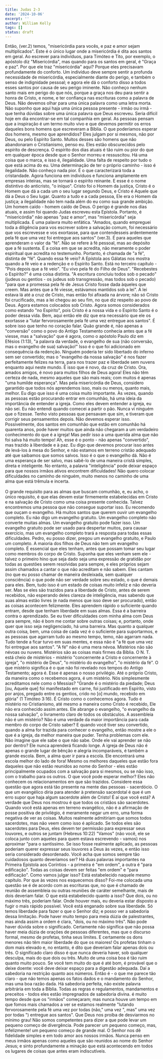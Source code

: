 ```yaml
---
title: Judas 2-3
date: '2024-10-06'
excerpt: ''
author: William Kelly
tags: []
status: draft
---
```

Então, (ver.2) temos, \"misericórdia para vocês, e paz e amor sejam
multiplicados\". Este é o único lugar onde a misericórdia é dita aos
santos em geral. Ao escrever para indivíduos, para Timóteo e Tito, por
exemplo, o apóstolo diz \"Misericórdia\", mas quando para os santos em
geral, é \"Graça e paz\". Por que ele traz \"misericórdia\" aqui? Porque
eles precisavam profundamente do conforto. Um indivíduo deve sempre
sentir a profunda necessidade de misericórdia, especialmente diante do
perigo, e também o senso de indignidade pessoal; e agora ele dá o
conforto disso a todos esses santos por causa de seu perigo iminente.
Não conheço nenhum santo mais em perigo do que nós, porque a graça nos
deu para sentir a honra de Cristo, e nome, e ter confiança nas
escrituras como a palavra de Deus. Não devemos olhar para uma única
palavra como uma letra morta. Não suponho que aqui haja uma única pessoa
presente - irmão ou irmã - que tenha dúvidas sobre uma única palavra que
Deus escreveu. Seria difícil hoje em dia encontrar-se em tal companhia
em geral. As pessoas pensam que a inspiração é um termo muito vivo e que
devemos permitir os erros daqueles bons homens que escreveram a Bíblia.
O que poderíamos esperar dos homens, mesmo que aprendidos? Eles julgam
por si mesmos, não por Deus, ou pelo Espírito Santo. Muitos desses são
homens que não abandonaram o Cristianismo, penso eu. Eles estão
obscurecidos pelo espírito de descrença. O espírito dos dias atuais é
tão ruim ou pior do que em qualquer época desde que o Senhor morreu e
ressuscitou. Há uma coisa que o marca, e isso é, ilegalidade. Uma falta
de respeito por tudo o que está acima do eu. Uma determinação de ter o
próprio caminho - isso é ilegalidade. Não conheço nada pior. É o que
caracterizará toda a cristandade. Agora funciona em indivíduos e
funciona amplamente em empresas inteiras, mas se tornará o espírito
reinante. E esse é o nome distintivo do anticristo, \"o iníquo\". Cristo
foi o Homem da justiça, Cristo é o Homem que dá a cada um o seu lugar
segundo Deus, e Cristo é Aquele que dá a Deus o Seu lugar. Quanto a tudo
e a cada pessoa, Ele era o Homem da justiça; a ilegalidade não tem nada
além do eu como sua grande ambição. Um homem caído - homem caído de
Deus. O perigo é grande nos dias atuais, e assim foi quando Judas
escreveu esta Epístola. Portanto, é \"misericórdia\" não apenas \"paz e
amor\", mas \"misericórdia\" seja multiplicada. É uma palavra muito
enfática. \"Amados, quando empreguei toda a diligência para vos escrever
sobre a salvação comum, foi necessário que vos escrevesse e vos
exortasse, para que contendesseis ardentemente pela fé que uma vez foi
entregue aos santos\" (ver.3). É para aqueles que aprenderam o valor da
\"fé\". Não se refere à fé pessoal, mas ao depósito que a fé sustenta. É
a coisa em que se acredita, não meramente o poder espiritual que
acredita no testemunho. Portanto, é chamada de \"a fé\", distinta de
\"fé\". Quando essa fé veio? A Epístola aos Gálatas nos mostra quando a
fé veio e a redenção e o Espírito Santo. Está no terceiro capítulo -
\"Pois depois que a fé veio\". \"Eu vivo pela fé do Filho de Deus\".
\"Recebestes o Espírito?\" é uma coisa distinta. \"A escritura concluiu
todos sob o pecado\" (judeus ou gentios - os judeus sob transgressão,
mas todos sob o pecado) \"para que a promessa pela fé de Jesus Cristo
fosse dada àqueles que creem. Mas antes que a fé viesse, estávamos
mantidos sob a lei\". A lei estava lá até a cruz de Cristo, mas então
foi afixada na árvore; não só Cristo foi crucificado, mas a lei chegou
ao seu fim, no que diz respeito ao povo de Deus. Agora estamos colocados
sob Cristo. Agora somos considerados como estando \"no Espírito\", pois
Cristo é a nossa vida e o Espírito Santo é o poder dessa vida. Bem, aqui
então ele diz que era necessário que ele os exortasse a \"lutar
fervorosamente pela fé uma vez entregue aos santos\". É sobre isso que
tenho no coração falar. Quão grande é, não apenas a \"conversão\" como o
povo do Antigo Testamento conhecia antes que a fé viesse, mas a
\"salvação\" que é agora, como o apóstolo Paulo diz em Efésios (1:13),
\"a palavra da verdade, o evangelho de sua (não conversão, mas o
evangelho de sua) salvação!\" Isso é o que foi adicionado em
consequência da redenção. Ninguém poderia ter sido libertado do inferno
sem ser convertido; mas o \"evangelho da nossa salvação\" é nos fazer
perfeitamente felizes na terra, para nos trazer paz e liberdade sem
nuvens enquanto aqui neste mundo. É isso que é novo, da cruz de Cristo.
Ora, amados amigos, é novo para muitos filhos de Deus agora! Eles não
têm certeza de nada, mesmo aqueles que são mais reais; com muitos é
apenas \"uma humilde esperança\". Mas pela misericórdia de Deus,
considero garantido que todos nós aprendemos isso, mais ou menos, quanto
mais, melhor. Eu digo que isso é uma coisa muito importante. Às vezes,
quando as pessoas estão procurando entrar em comunhão, há uma ideia da
importância de entender a igreja. Como eles devem entender a igreja, eu
não sei. Eu não entendi quando comecei a partir o pão. Nunca vi ninguém
que o fizesse. Tenho visto pessoas que pensavam que sim, e tiveram que
corrigir seus pensamentos depois. Não devemos esperar isso.
Possivelmente, dos santos em comunhão que estão em comunhão há quarenta
anos, pode haver muitos que ainda não chegaram a um verdadeiro
conhecimento do que é a igreja! Mas pedir isso a uma querida alma que
não foi salva há muito tempo! Ah, esse é o ponto - não apenas
\"convertido\", mas trazido à liberdade e à paz. Eu digo que devemos
procurar isso antes de levá-los à mesa do Senhor, e não estamos em
terreno cristão adequado até que saibamos que somos salvos. Isso é o que
o evangelho dá. Não é uma esperança de ser salvo, mas sabê-lo de uma
maneira cristã simples, direta e inteligente. No entanto, a palavra
\"inteligência\" pode deixar espaço para que nossos irmãos ativos
encontrem dificuldades! Não quero colocar dificuldades no caminho de
ninguém, muito menos no caminho de uma alma que está trêmula e incerta.\
\
O grande requisito para as almas que buscam comunhão, e, eu acho, o
único requisito, é que elas devem estar firmemente estabelecidas em
Cristo e na salvação de Cristo como uma coisa presente conhecida. Talvez
encontremos uma pessoa que não consegue suportar isso. Eu recomendo que
ouçam o evangelho. Há muitos santos que querem ouvir um evangelho
completo. Eu não digo um evangelho gratuito. Um evangelho completo não
converte muitas almas. Um evangelho gratuito pode fazer isso. Um
evangelho gratuito pode ser usado para despertar muitos, para causar
exercício, mas um evangelho completo trará a resposta para todas essas
dificuldades. Pedro, eu posso dizer, pregou um evangelho gratuito, e
Paulo um completo. A maioria dos filhos de Deus não tem um evangelho
completo. É essencial que eles tenham, antes que possam tomar seu lugar
como membros do corpo de Cristo. Suponha que eles venham sem ele -
talvez o primeiro hino que seja dado seja uma expressão de gratidão por
todas as questões serem resolvidas para sempre, e eles próprios sejam
assim chamados a cantar o que não acreditam e não sabem. Eles cantam (no
que eu posso chamar de maneira desleixada, sem qualquer consciência) o
que pode não ser verdade sobre seu estado, o que é demais para eles.
Bem, tudo isso é um estado de coisas muito infeliz e não deveria ser.
Mas se eles são trazidos para a liberdade de Cristo, antes de serem
recebidos, não esperando deles clareza de inteligência, mas sabendo que
suas almas estão livres (e nada menos que isso deve ser procurado),
então as coisas acontecem felizmente. Eles aprendem rápido o suficiente
quando entram, desde que tenham liberdade em suas almas. Essa é a
barreira contra o aprendizado. Se eu tiver dificuldades com minha alma
com Deus para sempre, não é bom me contar sobre outras coisas; e,
portanto, onde quer que isso seja negligenciado, há uma barreira. Mas
quanto a qualquer outra coisa, bem, uma coisa de cada vez é o suficiente
para suportarmos, e as pessoas que agarram tudo ao mesmo tempo, temo,
não agarram nada. Tudo tende a ficar turvo em suas mentes, e essa não é
\"a fé que uma vez foi entregue aos santos\". \"A fé\" não é uma mera
névoa. Mistérios não são névoas ou nuvens. Mistérios são as coisas mais
firmes da Bíblia. O N. T. está cheio de mistérios - mistério
\"concernente a Cristo e concernente à igreja\", \"o mistério de Deus\",
\"o mistério do evangelho\", \"o mistério da fé\". O que mistério
significa é o que não foi revelado nos tempos do Antigo Testamento;
agora é. Esse é apenas o nosso privilégio. Até o próprio Cristo, da
maneira como o recebemos agora, é um mistério. Nós simplesmente
acreditamos nele como o Messias? \"Grande é o mistério da piedade; Deus
\[ou, Aquele que\] foi manifestado em carne, foi justificado em
Espírito, visto por anjos, pregado entre os gentios, crido no \[o\]
mundo, recebido em glória\" (1 Timóteo 3:16). É Cristo como o conhecemos
agora. Tudo é mistério no Cristianismo, até mesmo a maneira como Cristo
é recebido, Ele não era conhecido assim antes. Ele abrange o evangelho,
\"o evangelho da nossa salvação\", o livramento claro de todos os
obstáculos. A assembleia não é um mistério? Não é uma verdade da maior
importância para cada membro do corpo de Cristo saber? E quando você
tiver seu convertido, quando a alma for trazida para conhecer o
evangelho, então mostre a ele o que é a igreja, da melhor maneira que
puder. Tenha problemas com ele. Não imagine que ele sabe o que não sabe.
Onde ele vai aprender se não por dentro? Ele nunca aprenderá ficando
longe. A igreja de Deus não é apenas o grande lugar de bênção e alegria
incomparáveis, é também a grande escola. Bem, a alma quer ir para a
escola. Ele encontrará uma escola melhor do lado de fora! Mesmo os
melhores daqueles que estão fora daqueles que não estão reunidos ao nome
do Senhor - eles estão principalmente ocupados com a salvação para si
mesmos, ou se não isso, com o trabalho para os outros. O que você pode
esperar melhor? Eles não conhecem os relacionamentos em que são
trazidos. Considere essa questão que agora está tão presente na mente
das pessoas - sacerdócio. O que um evangélico diria para atender à
pretensão sacerdotal é que é um erro supor que haja algum sacerdote além
de Cristo! É aí que você está? A verdade que Deus nos mostrou é que
todos os cristãos são sacerdotes. Quando você está apenas em terreno
evangélico, não é a afirmação de posse positiva de privilégio, é
meramente negar um erro, uma forma negativa de ver as coisas. Muitos
realmente admitiriam que somos todos sacerdotes, mas não veem como isso
é aplicado. Se todos eles são sacerdotes para Deus, eles devem ter
permissão para expressar seus louvores, e outros se juntam (Hebreus
10:22) \"Vamos\" (não você, ele se coloca junto com aqueles para quem
estava escrevendo - vamos) nos aproximar \"para o santíssimo. Se isso
fosse realmente aplicado, as pessoas poderiam querer expressar seus
louvores a Deus às vezes, e então isso seria considerado desordenado.
Você acha que somos sempre tão cuidadosos quanto deveríamos ser? Há duas
palavras importantes na Primeira Epístola aos Coríntios - a primeira é
\"em ordem\", a outra é \"para edificação\". Todas as coisas devem ser
feitas \"em ordem\" e \"para edificação\". Como vamos julgar isso? Está
estabelecido naquele mesmo capítulo. Por que às vezes nos esquecemos
disso? Foi-me colocada uma questão se é de acordo com as escrituras que,
no que é chamado de reunião de assembleia ou outras reuniões de caráter
semelhante, mais de dois deveriam falar. O que está estabelecido quanto
a isso? Que dois, ou no máximo três, poderiam falar. Onde houver mais,
eu deveria estar disposto a fugir o mais rápido possível. Você está
enganado sobre sua liberdade. Só temos liberdade para fazer o que o
Senhor diz; e posso ver a sabedoria dessa limitação. Pode haver muito
tempo para meia dúzia de palestrantes, mas ainda assim a ordem é clara,
\"dois, ou no máximo três\". Não pode haver dúvida sobre o significado.
Certamente não significa que não possa haver meia dúzia de orações de
pessoas diferentes, mas que o discurso formal, mesmo de profetas, tinha
seus limites. E certamente os dons menores não têm maior liberdade do
que os maiores! Os profetas tinham o dom mais elevado e, no entanto, é
dito que deveriam falar apenas dois ou três. O significado claro disso é
que nunca deveria haver, sob qualquer desculpa, mais do que dois ou
três. Muito de uma coisa boa é tão ruim quanto muito pouco. Se você tem
muito do que é até bom, é provável que o deixe doente: você deve deixar
espaço para a digestão adequada. Daí a sabedoria na restrição quanto aos
números. Então é - o que me parece tão claro - que não temos apenas os
fatos dados e o mandamento do Senhor, mas uma boa razão dada. Há
sabedoria perfeita, não existe palavra arbitrária em toda a Bíblia.
Todas as regras e regulamentos, mandamentos e preceitos - todos eles
estão impregnados de sabedoria divina. é muito tempo desde que os
\"irmãos\" começaram; mas nunca houve um tempo em que fomos mais
chamados a ver se estamos realmente \"lutando fervorosamente pela fé uma
vez por todas (não,\" uma vez \", mas\" uma vez por todas \") entregue
aos santos\". Que Deus nos proíba de desviarmos no mínimo grau! Não
somos competentes para dizer a que pode levar um pequeno começo de
divergência. Pode parecer um pequeno começo, mas, infelizmente! um
pequeno começo de grande mal. O Senhor nos dê fidelidade simples e em
todo amor aos nossos irmãos. Nunca penso em meus irmãos apenas como
aqueles que são reunidos ao nome do Senhor Jesus; e sinto profundamente
a minação que está acontecendo em todos os lugares de coisas que antes
eram indiscutíveis.

